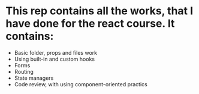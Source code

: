 # This rep contains all the works, that I have done for the react course. It contains: 
- Basic folder, props and files work
- Using built-in and custom hooks
- Forms
- Routing
- State managers
- Code review, with using component-oriented practics
